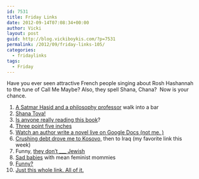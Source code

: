 ```yaml
---
id: 7531
title: Friday Links
date: 2012-09-14T07:08:34+00:00
author: Vicki
layout: post
guid: http://blog.vickiboykis.com/?p=7531
permalink: /2012/09/friday-links-105/
categories:
  - fridaylinks
tags:
  - Friday
---
```

Have you ever seen attractive French people singing about Rosh Hashannah to the tune of Call Me Maybe? Also, they spell Shana, Chana?  Now is your chance.



  1. <span style="line-height: 13px;"><a href="http://www.jewishreviewofbooks.com/publications/detail/spinoza-in-shtreimels-an-underground-seminar" target="_blank">A Satmar Hasid and a philosophy professor</a> walk into a bar</span>
  2. <a href="http://www.tabletmag.com/jewish-life-and-religion/111841/rosh-hashanah-resolved-5773" target="_blank"><span style="line-height: 13px;">Shana Tova!</span></a>
  3. <span style="line-height: 13px;"><a href="http://www.guardian.co.uk/books/2012/sep/02/naomi-wolf-women-orgasm-neural-wiring" target="_blank">Is anyone really reading this book</a>?</span>
  4. <a href="http://dcurt.is/3-point-5-inches" target="_blank"><span style="line-height: 13px;">Three point five inches</span></a>
  5. <span style="line-height: 13px;"><a href="http://gizmodo.com/5942518/watch-an-author-write-a-novel-live-on-google-docs" target="_blank">Watch an author write a novel live on Google Docs (not me. )</a></span>
  6. <a href="http://thebillfold.com/2012/09/crushing-debt-drove-me-to-kosovo-and-then-to-iraq/" target="_blank">Crushing debt drove me to Kosovo,</a> then to Iraq (my favorite link this week)
  7. Funny, <a href="http://www.treppenwitz.com/2012/09/funny-they-dont-_______-jewish.html" target="_blank">they don&#8217;t ___ Jewish</a>
  8. <a href="http://thesocietypages.org/socimages/2012/09/07/sad-white-babies-with-mean-feminist-mommies/?utm_source=feedburner&utm_medium=feed&utm_campaign=Feed%3A+SociologicalImagesSeeingIsBelieving+%28Sociological+Images%3A+Seeing+Is+Believing%29" target="_blank">Sad babies</a> with mean feminist mommies
  9. <a href="http://www.themillions.com/2012/08/this-book-is-funny-maria-semples-whered-you-go-bernadette.html" target="_blank">Funny?</a>
 10. <a href="http://www.metafilter.com/119915/Time-Forward" target="_blank">Just this whole link. All of it.</a>